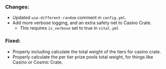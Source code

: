 ### Changes:
- Updated `use-different-random` comment in `config.yml`.
- Add more verbose logging, and an extra safety net to Casino Crate.
  - This requires `is_verbose` set to true in `vital.yml`

### Fixed:
- Properly including calculate the total weight of the tiers for casino crate.
- Properly calculate the per tier prize pools total weight, for things like Casino or Cosmic Crate.